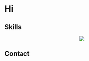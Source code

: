 # Hi



## Skills
<p align="center">
  <a href="https://skillicons.dev">
    <img src="https://skillicons.dev/icons?i=react,vite,vue,nuxtjs,docker,git,nodejs,express,nestjs,graphql,postman,py,php,js,ts,md,postgres,mysql,mongodb,sequelize,git,firebase,pinia, ai,bootstrap,vuetify,css,tailwind,html,netlify,vercel,npm," />
  </a>
</p>

## Contact
